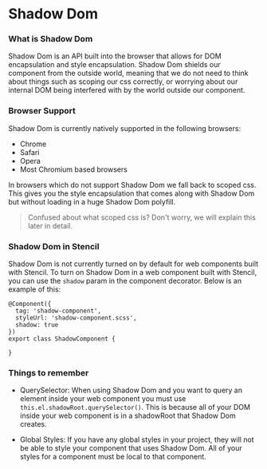 # Shadow Dom

### What is Shadow Dom

Shadow Dom is an API built into the browser that allows for DOM encapsulation and style encapsulation. Shadow Dom shields our component from the outside world, meaning that we do not need to think about things such as scoping our css correctly, or worrying about our internal DOM being interfered with by the world outside our component.

### Browser Support

Shadow Dom is currently natively supported in the following browsers:

- Chrome
- Safari
- Opera
- Most Chromium based browsers

In browsers which do not support Shadow Dom we fall back to scoped css. This gives you the style encapsulation that comes along with Shadow Dom but without loading in a huge Shadow Dom polyfill.

> Confused about what scoped css is? Don't worry, we will explain this later in detail.

### Shadow Dom in Stencil

Shadow Dom is not currently turned on by default for web components built with Stencil. To turn on Shadow Dom in a web component built with Stencil, you can use the `shadow` param in the component decorator. Below is an example of this:

```
@Component({
  tag: 'shadow-component',
  styleUrl: 'shadow-component.scss',
  shadow: true
})
export class ShadowComponent {

}
```

### Things to remember

- QuerySelector: When using Shadow Dom and you want to query an element inside your web component you must use `this.el.shadowRoot.querySelector()`. This is because all of your DOM inside your web component is in a shadowRoot that Shadow Dom creates.

- Global Styles: If you have any global styles in your project, they will not be able to style your component that uses Shadow Dom. All of your styles for a component must be local to that component.


